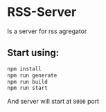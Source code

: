 # RSS-Server
Is a server for rss agregator

## Start using:
```bash
npm install
npm run generate
npm run build
npm run start
```
And server will start at `8000` port
